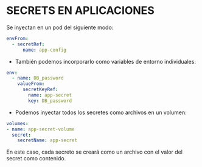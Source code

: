 # SECRETS EN APLICACIONES

Se inyectan en un pod del siguiente modo:
```yaml
envFrom:
  - secretRef: 
      name: app-config
```

* También podemos incorporarlo como variables de entorno individuales:
```yaml
env:
  - name: DB_password
    valueFrom:
      secretKeyRef:
        name: app-secret
        key: DB_password
```

* Podemos inyectar todos los secretes como archivos en un volumen:
```yaml
volumes:
- name: app-secret-volume
  secret:
    secretName: app-secret
```

En este caso, cada secreto se creará como un archivo con el valor del secret como contenido. 
